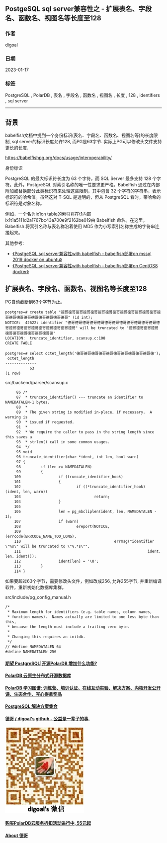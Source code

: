 ## PostgeSQL sql server兼容性之 - 扩展表名、字段名、函数名、视图名等长度至128     
      
### 作者      
digoal      
      
### 日期      
2023-01-17      
      
### 标签      
PostgreSQL , PolarDB , 表名 , 字段名 , 函数名 , 视图名 , 长度 , 128 , identifiers , sql server  
      
----      
      
## 背景      
babelfish文档中提到一个身份标识(表名、字段名、函数名、视图名等)的长度限制, sql server的标识长度允许128, 而PG是63字节.  实际上PG可以修改头文件支持更长的长度.    
  
https://babelfishpg.org/docs/usage/interoperability/  
  
身份标识  
  
PostgreSQL 的最大标识符长度为 63 个字符，而 SQL Server 最多支持 128 个字符。此外，PostgreSQL 对索引名称的唯一性要求更严格。Babelfish 通过在内部附加或替换部分此类标识符来处理这些限制，其中包含 32 个字符的字符串，表示标识符的哈希值。虽然这对 T-SQL 是透明的，但从 PostgreSQL 看时，带哈希的标识符是对象名称。  
  
例如，一个名为ix1on table的索引将在t1内部ix1t1a5111d2a1767bc43a700e9f2162be019由 Babelfish 命名。在这里，Babelfish 将索引名称与表名称沿着使用 MD5 作为小写索引名称生成的字符串连接起来。  
  
其他参考:   
- [《PostgeSQL sql server兼容性with babelfish - babelfish部署on mssql 2019 docker on ubuntu》](../202301/20230117_01.md)    
- [《PostgeSQL sql server兼容性with babelfish - babelfish部署on CentOS8 docker》](../202301/20230116_01.md)    
  
  
## 扩展表名、字段名、函数名、视图名等长度至128   
PG自动截断到63个字节为止。      
      
```      
postgres=# create table "德哥德哥德哥德哥德哥德哥德哥德哥德哥德哥德哥德哥德哥德哥德哥德哥德哥德哥德哥德哥德哥德哥" (id int);      
NOTICE:  42622: identifier "德哥德哥德哥德哥德哥德哥德哥德哥德哥德哥德哥德哥德哥德哥德哥德哥德哥德哥德哥德哥德哥德哥" will be truncated to "德哥德哥德哥德哥德哥德哥德哥德哥德哥德哥德"  
LOCATION:  truncate_identifier, scansup.c:108  
CREATE TABLE    
      
postgres=# select octet_length('德哥德哥德哥德哥德哥德哥德哥德哥德哥德哥德');      
 octet_length      
--------------      
           63      
(1 row)      
```     
  
src/backend/parser/scansup.c  
  
```  
     86 /*  
     87  * truncate_identifier() --- truncate an identifier to NAMEDATALEN-1 bytes.  
     88  *  
     89  * The given string is modified in-place, if necessary.  A warning is  
     90  * issued if requested.  
     91  *  
     92  * We require the caller to pass in the string length since this saves a  
     93  * strlen() call in some common usages.  
     94  */  
     95 void  
     96 truncate_identifier(char *ident, int len, bool warn)  
     97 {  
     98         if (len >= NAMEDATALEN)  
     99         {  
    100                 if (truncate_identifier_hook)  
    101                 {  
    102                         if ((*truncate_identifier_hook) (ident, len, warn))  
    103                                 return;  
    104                 }  
    105   
    106                 len = pg_mbcliplen(ident, len, NAMEDATALEN - 1);  
    107                 if (warn)  
    108                         ereport(NOTICE,  
    109                                         (errcode(ERRCODE_NAME_TOO_LONG),  
    110                                          errmsg("identifier \"%s\" will be truncated to \"%.*s\"",  
    111                                                         ident, len, ident)));  
    112                 ident[len] = '\0';  
    113         }  
    114 }  
```  
  
      
如果要超过63个字节，需要修改头文件，例如改成256, 允许255字节, 并重新编译软件，重新初始化数据库集群。      
      
src/include/pg_config_manual.h      
      
```      
/*      
 * Maximum length for identifiers (e.g. table names, column names,      
 * function names).  Names actually are limited to one less byte than this,      
 * because the length must include a trailing zero byte.      
 *      
 * Changing this requires an initdb.      
 */      
// #define NAMEDATALEN 64      
#define NAMEDATALEN 256  
```     
  
  
#### [期望 PostgreSQL|开源PolarDB 增加什么功能?](https://github.com/digoal/blog/issues/76 "269ac3d1c492e938c0191101c7238216")
  
  
#### [PolarDB 云原生分布式开源数据库](https://github.com/ApsaraDB "57258f76c37864c6e6d23383d05714ea")
  
  
#### [PolarDB 学习图谱: 训练营、培训认证、在线互动实验、解决方案、内核开发公开课、生态合作、写心得拿奖品](https://www.aliyun.com/database/openpolardb/activity "8642f60e04ed0c814bf9cb9677976bd4")
  
  
#### [PostgreSQL 解决方案集合](../201706/20170601_02.md "40cff096e9ed7122c512b35d8561d9c8")
  
  
#### [德哥 / digoal's github - 公益是一辈子的事.](https://github.com/digoal/blog/blob/master/README.md "22709685feb7cab07d30f30387f0a9ae")
  
  
![digoal's wechat](../pic/digoal_weixin.jpg "f7ad92eeba24523fd47a6e1a0e691b59")
  
  
#### [购买PolarDB云服务折扣活动进行中, 55元起](https://www.aliyun.com/activity/new/polardb-yunparter?userCode=bsb3t4al "e0495c413bedacabb75ff1e880be465a")
  
  
#### [About 德哥](https://github.com/digoal/blog/blob/master/me/readme.md "a37735981e7704886ffd590565582dd0")
  
